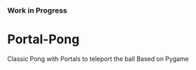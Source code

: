 ### Work in Progress ###
# Portal-Pong
Classic Pong with Portals to teleport the ball
Based on Pygame
